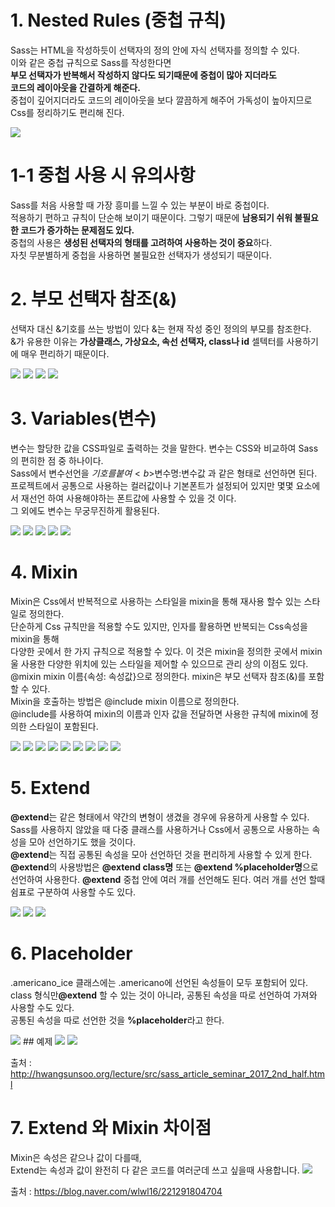 # 1. Nested Rules (중첩 규칙)

Sass는 HTML을 작성하듯이 선택자의 정의 안에 자식 선택자를 정의할 수 있다.<br>
이와 같은 중첩 규칙으로 Sass를 작성한다면<br>
<b>부모 선택자가 반복해서 작성하지 않다도 되기때문에 중첩이 많아 지더라도<br>
코드의 레이아웃을 간결하게 해준다.</b><br>
중첩이 깊어지더라도 코드의 레이아웃을 보다 깔끔하게 해주어 가독성이 높아지므로 Css를 정리하기도 편리해 진다.

<img src="./img/Nested_Rules.PNG">

# 1-1 중첩 사용 시 유의사항

Sass를 처음 사용할 때 가장 흥미를 느낄 수 있는 부분이 바로 중첩이다. <br>
적용하기 편하고 규칙이 단순해 보이기 때문이다. 그렇기 때문에 <b>남용되기 쉬워 불필요 한 코드가 증가하는 문제점도 있다.</b><br>
중첩의 사용은 <b>생성된 선택자의 형태를 고려하여 사용하는 것이 중요</b>하다.<br>
자칫 무분별하게 중첩을 사용하면 불필요한 선택자가 생성되기 때문이다.


# 2. 부모 선택자 참조(&)

선택자 대신 &기호를 쓰는 방법이 있다 &는 현재 작성 중인 정의의 부모를 참조한다.<br> 
&가 유용한 이유는 <b>가상클래스, 가상요소, 속선 선택자, class나 id</b> 셀텍터를 사용하기에 매우 편리하기 때문이다.

<img src="./img/&1.PNG">
<img src="./img/&2.PNG">
<img src="./img/&3.PNG">
<img src="./img/&4.PNG">


# 3. Variables(변수)

변수는 할당한 값을 CSS파일로 출력하는 것을 말한다. 변수는 CSS와 비교하여 Sass의 편히한 점 중 하나이다.<br>
Sass에서 변수선언을 $기호를 붙여 <b>$변수명:변수값</b> 과 같은 형태로 선언하면 된다.<br>
프로젝트에서 공통으로 사용하는 컬러값이나 기본폰트가 설정되어 있지만 몇몇 요소에서 재선언 하여 사용해야하는 폰트값에 사용할 수 있을 것 이다.<br>
그 외에도 변수는 무궁무진하게 활용된다.

<img src="./img/Variables.PNG">
<img src="./img/Variables2.PNG">
<img src="./img/Variables3.PNG">
<img src="./img/Variables4.PNG">
<img src="./img/Variables5.PNG">


# 4. Mixin

Mixin은 Css에서 반복적으로 사용하는 스타일을 mixin을 통해 재사용 할수 있는 스타일로 정의한다.<br>
단순하게 Css 규칙만을 적용할 수도 있지만, 인자를 활용하면 반복되는 Css속성을 mixin을 통해 <br>
다양한 곳에서 한 가지 규칙으로 적용할 수 있다. 이 것은 mixin을 정의한 곳에서 mixin울 사용한
다양한 위치에 있는 스타일을 제어할 수 있으므로 관리 상의 이점도 있다. <br>
@mixin mixin 이름{속성: 속성값}으로 정의한다. mixin은 부모 선택자 참조(&)를 포함할 수 있다.<br>
Mixin을 호출하는 방법은 @include mixin 이름으로 정의한다. <br>
@include를 사용하여 mixin의 이름과 인자 값을 전달하면 사용한 규칙에 mixin에 정의한 스타일이 포함된다.

<img src="./img/mixin1.PNG">
<img src="./img/mixin2.PNG">
<img src="./img/mixin3.PNG">
<img src="./img/mixin4.PNG">
<img src="./img/mixin5.PNG">
<img src="./img/mixin6.PNG">
<img src="./img/mixin7.PNG">
<img src="./img/mixin8.PNG">
<img src="./img/mixin8_mq.PNG">


# 5. Extend

<b>@extend</b>는 같은 형태에서 약간의 변형이 생겼을 경우에 유용하게 사용할 수 있다.<br>
Sass를 사용하지 않았을 때 다중 클래스를 사용하거나 Css에서 공통으로 사용하는 속성을 모아 선언하기도 했을 것이다. <br>
<b>@extend</b>는 직접 공통된 속성을 모아 선언하던 것을 편리하게 사용할 수 있게 한다.<br>
<b>@extend</b>의 사용방법은 <b>@extend class명</b> 또는 <b>@extend %placeholder명</b>으로<br>
선언하여 사용한다. <b>@extend</b> 중첩 안에 여러 개를 선언해도 된다. 여러 개를 선언 할때 쉼표로 구분하여 사용할 수도 있다.<br>

<img src="./img/extend.PNG">
<img src="./img/extend2.PNG">
<img src="./img/extend3.PNG">


# 6. Placeholder

.americano_ice 클래스에는 .americano에 선언된 속성들이 모두 포함되어 있다. <br>
class 형식만<b>@extend</b> 할 수 있는 것이 아니라, 공통된 속성을 따로 선언하여 가져와 사용할 수도 있다.<br>
 공통된 속성을 따로 선언한 것을 <b>%placeholder</b>라고 한다.<br>

 <img src="./img/placeholder.PNG">
 ## 예제
<img src="./img/placeholder2.PNG">
<img src="./img/placeholder3.PNG">

출처 : http://hwangsunsoo.org/lecture/src/sass_article_seminar_2017_2nd_half.html

# 7. Extend 와 Mixin 차이점

Mixin은 속성은 같으나 값이 다를때, <br>
Extend는 속성과 값이 완전히 다 같은 코드를 여러군데 쓰고 싶을때 사용합니다.
<img src="./img/extend_mixin.PNG">

출처 : https://blog.naver.com/wlwl16/221291804704